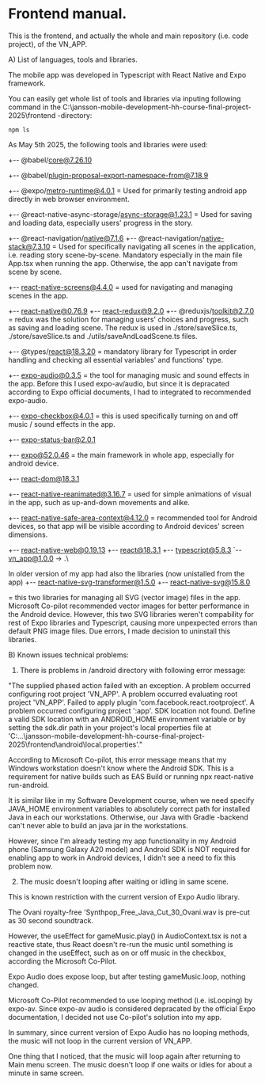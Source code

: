 # Frontend manual.

This is the frontend, and actually the whole and main repository (i.e. code project),
of the VN_APP. 

A) List of languages, tools and libraries.

The mobile app was developed in Typescript with React Native 
and Expo framework.


You can easily get whole list of tools and libraries
via inputing following command in the 
C:\jansson-mobile-development-hh-course-final-project-2025\frontend -directory:

```
npm ls
```

As May 5th 2025, the following tools and libraries were used:

+-- @babel/core@7.26.10

+-- @babel/plugin-proposal-export-namespace-from@7.18.9

+-- @expo/metro-runtime@4.0.1
 = Used for primarily testing android app directly in web browser environment.

+-- @react-native-async-storage/async-storage@1.23.1
 = Used for saving and loading data, especially users' progress in the story.


+-- @react-navigation/native@7.1.6
+-- @react-navigation/native-stack@7.3.10
= Used for specifically navigating all scenes in the application, i.e. reading story scene-by-scene.
Mandatory especially in the main file App.tsx when running the app. Otherwise, the app can't navigate
from scene by scene.

+-- react-native-screens@4.4.0
= used for navigating and managing scenes in the app.


+-- react-native@0.76.9
+-- react-redux@9.2.0
+-- @reduxjs/toolkit@2.7.0
= redux was the solution for managing users' choices and progress, such as saving and loading scene.
The redux is used in ./store/saveSlice.ts, ./store/saveSlice.ts and ./utils/saveAndLoadScene.ts files.

+-- @types/react@18.3.20
= mandatory library for Typescript in order handling and checking all essential variables'
and functions' type. 

+-- expo-audio@0.3.5
= the tool for managing music and sound effects in the app. Before this I used expo-av/audio,
but since it is depracated according to Expo official documents, I had to integrated to recommended
expo-audio.

+-- expo-checkbox@4.0.1
= this is used specifically turning on and off music / sound effects in the app.

+-- expo-status-bar@2.0.1

+-- expo@52.0.46
= the main framework in whole app, especially for android device.

+-- react-dom@18.3.1

+-- react-native-reanimated@3.16.7
= used for simple animations of visual in the app, such as up-and-down movements and alike.

+-- react-native-safe-area-context@4.12.0
= recommended tool for Android devices, so that app will be visible according to Android devices'
screen dimensions. 

+-- react-native-web@0.19.13
+-- react@18.3.1
+-- typescript@5.8.3
`-- vn_app@1.0.0 -> .\

In older version of my app had also the libraries (now unistalled from the app)
+-- react-native-svg-transformer@1.5.0
+-- react-native-svg@15.8.0

= this two libraries for managing all SVG (vector image) files in the app.
Microsoft Co-pilot recommended vector images for better performance in the Android device.
However, this two SVG libraries weren't compability for rest of Expo libraries and Typescript,
causing more unpexpected errors than default PNG image files. Due errors, I made decision to
uninstall this libraries.


B) Known issues technical problems:

1) There is problems in /android directory with following error message:

"The supplied phased action failed with an exception.
A problem occurred configuring root project 'VN_APP'.
A problem occurred evaluating root project 'VN_APP'.
Failed to apply plugin 'com.facebook.react.rootproject'.
A problem occurred configuring project ':app'.
SDK location not found. Define a valid SDK location with an ANDROID_HOME environment variable or by setting the sdk.dir path in your project's local properties file at 
'C:\...\jansson-mobile-development-hh-course-final-project-2025\frontend\android\local.properties'."

According to Microsoft Co-pilot, this error message means 
that my Windows workstation doesn't know where the Android SDK.
This is a requirement for native builds such as EAS Build
or running npx react-native run-android.

It is similar like in my Software Development course,
when we need specify JAVA_HOME environment variables
to absolutely correct path for installed Java in each 
our workstations. Otherwise, our Java with Gradle -backend
can't never able to build an java jar in the workstations.

However, since I'm already testing my app functionality
in my Android phone (Samsung Galaxy A20 model) and 
Android SDK is NOT required for enabling app to work 
in Android devices, I didn't see a need to fix this problem now.

2) The music doesn't looping after waiting or idling in same scene.

This is known restriction with the current version of Expo Audio library.

The Ovani royalty-free 'Synthpop_Free_Java_Cut_30_Ovani.wav
is pre-cut as 30 second soundtrack.

However, the useEffect for gameMusic.play() in AudioContext.tsx
is not a reactive state, thus React doesn't re-run the music until
something is changed in the useEffect, such as on or off music in
the checkbox, according the Microsoft Co-Pilot.

Expo Audio does expose loop, but after testing gameMusic.loop,
nothing changed.

Microsoft Co-Pilot recommended to use looping method (i.e. isLooping)
by expo-av. Since expo-av audio is considered depracated
by the official Expo documentation, I decided not use Co-pilot's solution
into my app.

In summary, since current version of Expo Audio has no looping methods,
the music will not loop in the current version of VN_APP.

One thing that I noticed, that the music will loop again after 
returning to Main menu screen. The music doesn't loop if one waits 
or idles for about a minute in same screen.

